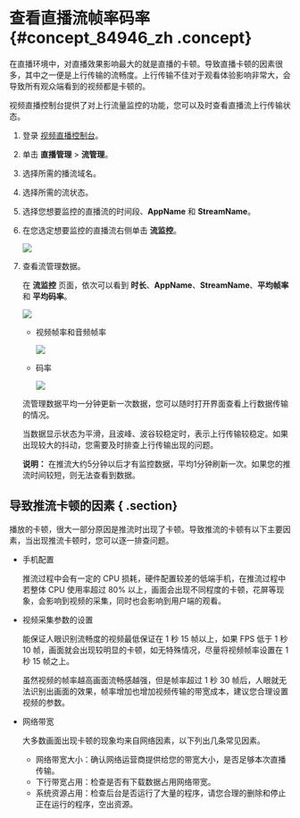 # 查看直播流帧率码率 {#concept_84946_zh .concept}

在直播环境中，对直播效果影响最大的就是直播的卡顿。导致直播卡顿的因素很多，其中之一便是上行传输的流畅度。上行传输不佳对于观看体验影响非常大，会导致所有观众端看到的视频都是卡顿的。

视频直播控制台提供了对上行流量监控的功能，您可以及时查看直播流上行传输状态。

1.  登录 [视频直播控制台](https://live.console.aliyun.com/#/live/domains)。
2.  单击 **直播管理** \> **流管理**。
3.  选择所需的播流域名。
4.  选择所需的流状态。
5.  选择您想要监控的直播流的时间段、**AppName** 和 **StreamName**。
6.  在您选定想要监控的直播流右侧单击 **流监控**。

    ![](http://static-aliyun-doc.oss-cn-hangzhou.aliyuncs.com/assets/img/20718/154269578821851_zh-CN.png)

7.  查看流管理数据。

    在 **流监控** 页面，依次可以看到 **时长**、**AppName**、**StreamName**、**平均帧率** 和 **平均码率**。

    ![](http://static-aliyun-doc.oss-cn-hangzhou.aliyuncs.com/assets/img/20718/154269578821852_zh-CN.png)

    -   视频帧率和音频帧率

        ![](http://static-aliyun-doc.oss-cn-hangzhou.aliyuncs.com/assets/img/20718/154269578821853_zh-CN.png)

    -   码率

        ![](http://static-aliyun-doc.oss-cn-hangzhou.aliyuncs.com/assets/img/20718/154269578821854_zh-CN.png)

    流管理数据平均一分钟更新一次数据，您可以随时打开界面查看上行数据传输的情况。

    当数据显示状态为平滑，且波峰、波谷较稳定时，表示上行传输较稳定。如果出现较大的抖动，您需要及时排查上行传输出现的问题。

    **说明：** 在推流大约5分钟以后才有监控数据，平均1分钟刷新一次。如果您的推流时间较短，则无法查看到数据。


## 导致推流卡顿的因素 { .section}

播放的卡顿，很大一部分原因是推流时出现了卡顿。导致推流的卡顿有以下主要因素，当出现推流卡顿时，您可以逐一排查问题。

-   手机配置

    推流过程中会有一定的 CPU 损耗，硬件配置较差的低端手机，在推流过程中若整体 CPU 使用率超过 80% 以上，画面会出现不同程度的卡顿，花屏等现象，会影响到视频的采集，同时也会影响到用户端的观看。

-   视频采集参数的设置

    能保证人眼识别流畅度的视频最低保证在 1 秒 15 帧以上，如果 FPS 低于 1 秒 10 帧，画面就会出现较明显的卡顿，如无特殊情况，尽量将视频帧率设置在 1 秒 15 帧之上。

    虽然视频的帧率越高画面流畅感越强，但是帧率超过 1 秒 30 帧后，人眼就无法识别出画面的效果，帧率增加也增加视频传输的带宽成本，建议您合理设置视频的参数。

-   网络带宽

    大多数画面出现卡顿的现象均来自网络因素，以下列出几条常见因素。

    -   网络带宽大小：确认网络运营商提供给您的带宽大小，是否足够本次直播传输。
    -   下行带宽占用：检查是否有下载数据占用网络带宽。
    -   系统资源占用：检查后台是否运行了大量的程序，请您合理的删除和停止正在运行的程序，空出资源。

